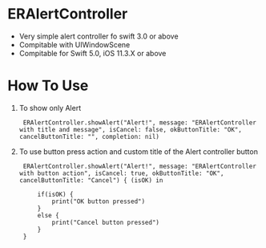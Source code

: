 # ERAlertController
* Very simple alert controller fo swift 3.0 or above
* Compitable with UIWindowScene
* Compitable for Swift 5.0, iOS 11.3.X or above
# How To Use
1. To show only Alert

        ERAlertController.showAlert("Alert!", message: "ERAlertController with title and message", isCancel: false, okButtonTitle: "OK", cancelButtonTitle: "", completion: nil)


2. To use button press action and custom title of the Alert controller button

        ERAlertController.showAlert("Alert!", message: "ERAlertController with button action", isCancel: true, okButtonTitle: "OK", cancelButtonTitle: "Cancel") { (isOK) in
            
            if(isOK) {
                print("OK button pressed")
            }
            else {
                print("Cancel button pressed")
            }
        }
